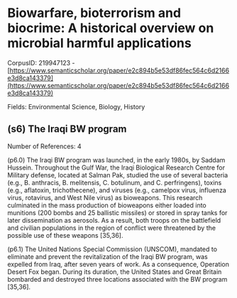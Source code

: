 # Biowarfare, bioterrorism and biocrime: A historical overview on microbial harmful applications

CorpusID: 219947123 - [https://www.semanticscholar.org/paper/e2c894b5e53df86fec564c6d2166e3d8ca143379](https://www.semanticscholar.org/paper/e2c894b5e53df86fec564c6d2166e3d8ca143379)

Fields: Environmental Science, Biology, History

## (s6) The Iraqi BW program
Number of References: 4

(p6.0) The Iraqi BW program was launched, in the early 1980s, by Saddam Hussein. Throughout the Gulf War, the Iraqi Biological Research Centre for Military defense, located at Salman Pak, studied the use of several bacteria (e.g., B. anthracis, B. melitensis, C. botulinum, and C. perfringens), toxins (e.g., aflatoxin, trichothecene), and viruses (e.g., camelpox virus, influenza virus, rotavirus, and West Nile virus) as bioweapons. This research culminated in the mass production of bioweapons either loaded into munitions (200 bombs and 25 ballistic missiles) or stored in spray tanks for later dissemination as aerosols. As a result, both troops on the battlefield and civilian populations in the region of conflict were threatened by the possible use of these weapons [35,36].

(p6.1) The United Nations Special Commission (UNSCOM), mandated to eliminate and prevent the revitalization of the Iraqi BW program, was expelled from Iraq, after seven years of work. As a consequence, Operation Desert Fox began. During its duration, the United States and Great Britain bombarded and destroyed three locations associated with the BW program [35,36].
